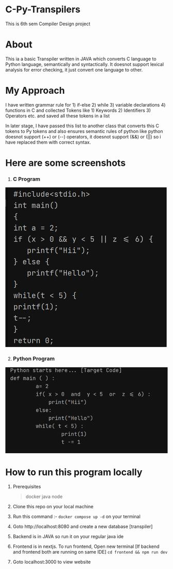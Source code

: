 # C-Py-Transpilers
This is 6th sem Compiler Design project


# About

This ia a basic Transpiler written in JAVA which converts C language to Python language, semantically and syntactically.
It doesnot support lexical analysis for error checking, it just convert one language to other.

# My Approach

I have written grammar rule for 1) if-else 2) while 3) variable declarations 4) functions in C and collected Tokens like 1) Keywords 2) Identifiers 3) Operators etc. and saved all these tokens in a list

In later stage, I have passed this list to another class that converts this C tokens to Py tokens and also ensures semantic rules of python like python doesnot support (++) or (--) operators, it doesnot support (&&) or (||) so i have replaced them with correct syntax.

# Here are some screenshots 

1. ### C Program
<img src="/images/c.png" alt="C program"/>

2. ### Python Program

<img src="/images/py.png" alt="P Program" />


# How to run this program locally

1. Prerequisites
   > docker
   > java
   > node

2. Clone this repo on your local machine
3. Run this command :- `docker compose up -d` on your terminal
4. Goto http://localhost:8080 and create a new database [transpiler]
5. Backend is in JAVA so run it on your regular java ide
6. Frontend is in nextjs. To run frontend, Open new terminal [If backend and frontend both are running on same IDE] `cd frontend && npm run dev`
7. Goto localhost:3000 to view website